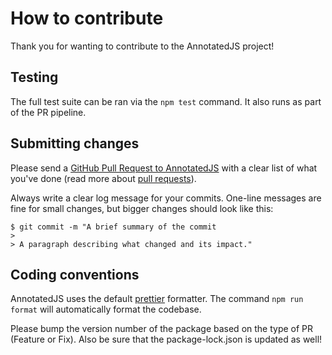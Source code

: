 # How to contribute

Thank you for wanting to contribute to the AnnotatedJS project!

## Testing

The full test suite can be ran via the `npm test` command. It also runs as part of the PR pipeline.

## Submitting changes

Please send a [GitHub Pull Request to AnnotatedJS](https://github.com/Fork-Git-It/AnnotatedJS/pull/new/master) with a clear list of what you've done (read more about [pull requests](http://help.github.com/pull-requests/)).

Always write a clear log message for your commits. One-line messages are fine for small changes, but bigger changes should look like this:

    $ git commit -m "A brief summary of the commit
    >
    > A paragraph describing what changed and its impact."

## Coding conventions

AnnotatedJS uses the default [prettier](https://prettier.io/) formatter. The command `npm run format` will automatically format the codebase.

Please bump the version number of the package based on the type of PR (Feature or Fix). Also be sure that the package-lock.json is updated as well!
